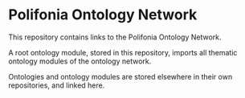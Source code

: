 # Polifonia Ontology Network

This repository contains links to the Polifonia Ontology Network.

A root ontology module, stored in this repository, imports all thematic ontology modules of the ontology network.

Ontologies and ontology modules are stored elsewhere in their own repositories, and linked here. 

